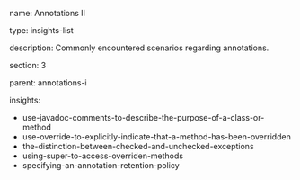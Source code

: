 name: Annotations II

type: insights-list

description: Commonly encountered scenarios regarding annotations.

section: 3

parent: annotations-i

insights:
  - use-javadoc-comments-to-describe-the-purpose-of-a-class-or-method
  - use-override-to-explicitly-indicate-that-a-method-has-been-overridden
  - the-distinction-between-checked-and-unchecked-exceptions
  - using-super-to-access-overriden-methods
  - specifying-an-annotation-retention-policy
